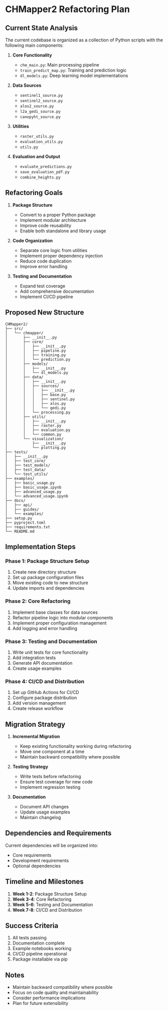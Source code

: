# CHMapper2 Refactoring Plan

## Current State Analysis

The current codebase is organized as a collection of Python scripts with the following main components:

1. **Core Functionality**
   - `chm_main.py`: Main processing pipeline
   - `train_predict_map.py`: Training and prediction logic
   - `dl_models.py`: Deep learning model implementations

2. **Data Sources**
   - `sentinel1_source.py`
   - `sentinel2_source.py`
   - `alos2_source.py`
   - `l2a_gedi_source.py`
   - `canopyht_source.py`

3. **Utilities**
   - `raster_utils.py`
   - `evaluation_utils.py`
   - `utils.py`

4. **Evaluation and Output**
   - `evaluate_predictions.py`
   - `save_evaluation_pdf.py`
   - `combine_heights.py`

## Refactoring Goals

1. **Package Structure**
   - Convert to a proper Python package
   - Implement modular architecture
   - Improve code reusability
   - Enable both standalone and library usage

2. **Code Organization**
   - Separate core logic from utilities
   - Implement proper dependency injection
   - Reduce code duplication
   - Improve error handling

3. **Testing and Documentation**
   - Expand test coverage
   - Add comprehensive documentation
   - Implement CI/CD pipeline

## Proposed New Structure

```
CHMapper2/
├── src/
│   └── chmapper/
│       ├── __init__.py
│       ├── core/
│       │   ├── __init__.py
│       │   ├── pipeline.py
│       │   ├── training.py
│       │   └── prediction.py
│       ├── models/
│       │   ├── __init__.py
│       │   └── dl_models.py
│       ├── data/
│       │   ├── __init__.py
│       │   ├── sources/
│       │   │   ├── __init__.py
│       │   │   ├── base.py
│       │   │   ├── sentinel.py
│       │   │   ├── alos.py
│       │   │   └── gedi.py
│       │   └── processing.py
│       ├── utils/
│       │   ├── __init__.py
│       │   ├── raster.py
│       │   ├── evaluation.py
│       │   └── common.py
│       └── visualization/
│           ├── __init__.py
│           └── plotting.py
├── tests/
│   ├── __init__.py
│   ├── test_core/
│   ├── test_models/
│   ├── test_data/
│   └── test_utils/
├── examples/
│   ├── basic_usage.py
│   ├── basic_usage.ipynb
│   ├── advanced_usage.py
│   └── advanced_usage.ipynb
├── docs/
│   ├── api/
│   ├── guides/
│   └── examples/
├── setup.py
├── pyproject.toml
├── requirements.txt
└── README.md
```

## Implementation Steps

### Phase 1: Package Structure Setup
1. Create new directory structure
2. Set up package configuration files
3. Move existing code to new structure
4. Update imports and dependencies

### Phase 2: Core Refactoring
1. Implement base classes for data sources
2. Refactor pipeline logic into modular components
3. Implement proper configuration management
4. Add logging and error handling

### Phase 3: Testing and Documentation
1. Write unit tests for core functionality
2. Add integration tests
3. Generate API documentation
4. Create usage examples

### Phase 4: CI/CD and Distribution
1. Set up GitHub Actions for CI/CD
2. Configure package distribution
3. Add version management
4. Create release workflow

## Migration Strategy

1. **Incremental Migration**
   - Keep existing functionality working during refactoring
   - Move one component at a time
   - Maintain backward compatibility where possible

2. **Testing Strategy**
   - Write tests before refactoring
   - Ensure test coverage for new code
   - Implement regression testing

3. **Documentation**
   - Document API changes
   - Update usage examples
   - Maintain changelog

## Dependencies and Requirements

Current dependencies will be organized into:
- Core requirements
- Development requirements
- Optional dependencies

## Timeline and Milestones

1. **Week 1-2**: Package Structure Setup
2. **Week 3-4**: Core Refactoring
3. **Week 5-6**: Testing and Documentation
4. **Week 7-8**: CI/CD and Distribution

## Success Criteria

1. All tests passing
2. Documentation complete
3. Example notebooks working
4. CI/CD pipeline operational
5. Package installable via pip

## Notes

- Maintain backward compatibility where possible
- Focus on code quality and maintainability
- Consider performance implications
- Plan for future extensibility 